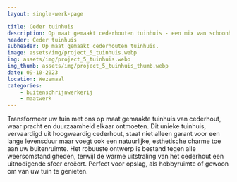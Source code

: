 ```yaml
---
layout: single-werk-page

title: Ceder tuinhuis
description: Op maat gemaakt cederhouten tuinhuis - een mix van schoonheid en weerbestendigheid. Perfect voor elke tuin.
header: Ceder tuinhuis
subheader: Op maat gemaakt cederhouten tuinhuis.
image: assets/img/project_5_tuinhuis.webp
img: assets/img/project_5_tuinhuis.webp
img_thumb: assets/img/project_5_tuinhuis_thumb.webp
date: 09-10-2023
location: Wezemaal
categories: 
    - buitenschrijnwerkerij
    - maatwerk
---
```


Transformeer uw tuin met ons op maat gemaakte tuinhuis van cederhout, waar pracht en duurzaamheid elkaar ontmoeten. Dit unieke tuinhuis, vervaardigd uit hoogwaardig cederhout, staat niet alleen garant voor een lange levensduur maar voegt ook een natuurlijke, esthetische charme toe aan uw buitenruimte. Het robuuste ontwerp is bestand tegen alle weersomstandigheden, terwijl de warme uitstraling van het cederhout een uitnodigende sfeer creëert. Perfect voor opslag, als hobbyruimte of gewoon om van uw tuin te genieten.